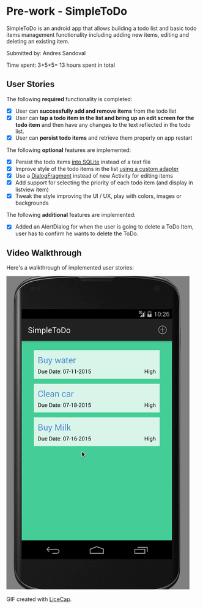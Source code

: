 # Pre-work - SimpleToDo

SimpleToDo is an android app that allows building a todo list and basic todo items management functionality including adding new items, editing and deleting an existing item.

Submitted by: Andres Sandoval

Time spent: 3+5+5= 13 hours spent in total

## User Stories

The following **required** functionality is completed:

* [X] User can **successfully add and remove items** from the todo list
* [X] User can **tap a todo item in the list and bring up an edit screen for the todo item** and then have any changes to the text reflected in the todo list.
* [X] User can **persist todo items** and retrieve them properly on app restart

The following **optional** features are implemented:

* [X] Persist the todo items [into SQLite](http://guides.codepath.com/android/Persisting-Data-to-the-Device#sqlite) instead of a text file
* [X] Improve style of the todo items in the list [using a custom adapter](http://guides.codepath.com/android/Using-an-ArrayAdapter-with-ListView)
* [X] Use a [DialogFragment](http://guides.codepath.com/android/Using-DialogFragment) instead of new Activity for editing items
* [X] Add support for selecting the priority of each todo item (and display in listview item)
* [X] Tweak the style improving the UI / UX, play with colors, images or backgrounds

The following **additional** features are implemented:

* [X] Added an AlertDialog for when the user is going to delete a ToDo Item, user has to confirm he wants to delete the ToDo.

## Video Walkthrough 

Here's a walkthrough of implemented user stories:

<img src='https://github.com/AndreSand/ExtendingToDo/blob/master/extend_todoApp.gif' title='Video Walkthrough' width='' alt='Video Walkthrough' />

GIF created with [LiceCap](http://www.cockos.com/licecap/).



